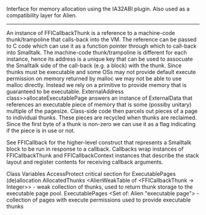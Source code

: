 Interface for memory allocation using the IA32ABI plugin. Also used as a compatibility layer for Alien.

***

An instance of FFICallbackThunk is a reference to a machine-code thunk/trampoline that calls-back into the VM.  The reference can be passed to C code which can use it as a function pointer through which to call-back into Smalltalk.  The machine-code thunk/trampoline is different for each instance, hence its address is a unique key that can be used to assocuate the Smalltalk side of the call-back (e.g. a block) with the thunk.  Since thunks must be executable and some OSs may not provide default execute permission on memory returned by malloc we may not be able to use malloc directly.  Instead we rely on a primitive to provide memory that is guaranteed to be executable.  ExternalAddress class>>allocateExecutablePage answers an instance of ExternalData that references an executable piece of memory that is some (possiby unitary) multiple of the pagesize.  Class-side code then parcels out pieces of a page to individual thunks.  These pieces are recycled when thunks are reclaimed.  Since the first byte of a thunk is non-zero we can use it as a flag indicating if the piece is in use or not.

See FFICallback for the higher-level construct that represents a Smalltalk block to be run in response to a callback.  Callbacks wrap instances of FFICallbackThunk and FFICallbackContext instances that describe the stack layout and register contents for receiving callback arguments.

Class Variables
AccessProtect <Semaphore> critical section for ExecutablePages (de)allocation
AllocatedThunks <AlienWeakTable of <FFICallbackThunk -> Integer>> - weak collection of thunks, used to return thunk storage to the executable page pool.
ExecutablePages <Set of: Alien "executable page"> - collection of pages with execute permissions used to provide executable thunks